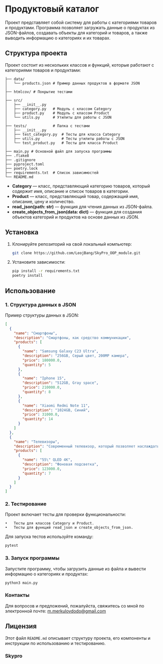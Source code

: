 # Продуктовый каталог

Проект представляет собой систему для работы с категориями товаров и продуктами. Программа позволяет загружать данные о продуктах из JSON-файлов, создавать объекты для категорий и товаров, а также выводить информацию о категориях и их товарах.

## Структура проекта

Проект состоит из нескольких классов и функций, которые работают с категориями товаров и продуктами:
```
├── data/
│   └── products.json # Пример данных продуктов в формате JSON
│
├── htmlcov/ # Покрытие тестами
│
├── src/
│   ├── __init__.py
│   ├── category.py   # Модуль с классом Category
│   ├── product.py    # Модуль с классом Product
│   └── utils.py      # Утилиты для работы с JSON
│
├── tests/            # Папка с тестами
│   ├── __init__.py
│   ├── test_category.py  # Тесты для класса Category
│   ├── utils.py          # Тесты утилиты работы с JSON
│   └── test_product.py   # Тесты для класса Product
│
├── main.py # Основной файл для запуска программы
├── .flake8
├── .gitignore
├── pyproject.toml
├── poetry.lock
├── requirements.txt  # Список зависимостей
└── README.md

```
- **Category** — класс, представляющий категорию товаров, который содержит имя, описание и список товаров в категории.
- **Product** — класс, представляющий товар, содержащий имя, описание, цену и количество.
- **read_json(path: str)** — функция для чтения данных из JSON-файла.
- **create_objects_from_json(data: dict)** — функция для создания объектов категорий и продуктов на основе данных из JSON.

## Установка

1. Клонируйте репозиторий на свой локальный компьютер:

    ```bash
    git clone https://github.com/LeojBang/SkyPro_OOP_module.git
    ```

2. Установите зависимости:

    ```bash
    pip install -r requirements.txt
   poetry install
    ```

## Использование

### 1. Структура данных в JSON

Пример структуры данных в JSON:

```json
[
  {
    "name": "Смартфоны",
    "description": "Смартфоны, как средство коммуникации",
    "products": [
      {
        "name": "Samsung Galaxy C23 Ultra",
        "description": "256GB, Серый цвет, 200MP камера",
        "price": 180000.0,
        "quantity": 5
      },
      {
        "name": "Iphone 15",
        "description": "512GB, Gray space",
        "price": 210000.0,
        "quantity": 8
      },
      {
        "name": "Xiaomi Redmi Note 11",
        "description": "1024GB, Синий",
        "price": 31000.0,
        "quantity": 14
      }
    ]
  },
  {
    "name": "Телевизоры",
    "description": "Современный телевизор, который позволяет наслаждаться просмотром",
    "products": [
      {
        "name": "55\" QLED 4K",
        "description": "Фоновая подсветка",
        "price": 123000.0,
        "quantity": 7
      }
    ]
  }
]
```
### 2. Тестирование

Проект включает тесты для проверки функциональности:

	•	Тесты для классов Category и Product.
	•	Тесты для функций read_json и create_objects_from_json.

Для запуска тестов используйте команду:
```bash
pytest
```

### 3. Запуск программы

Запустите программу, чтобы загрузить данные из файла и вывести информацию о категориях и продуктах:
```bash
python3 main.py
```

### Контакты

Для вопросов и предложений, пожалуйста, свяжитесь со мной по электронной почте: m.merkulovdodo@gmail.com

## Лицензия
Этот файл `README.md` описывает структуру проекта, его компоненты и инструкции по использованию и тестированию.
### Skypro
